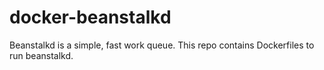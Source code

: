 # docker-beanstalkd
Beanstalkd is a simple, fast work queue. This repo contains Dockerfiles to run beanstalkd.
